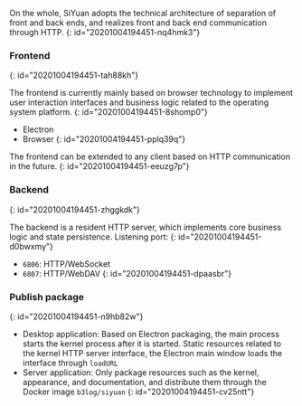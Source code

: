 On the whole, SiYuan adopts the technical architecture of separation of front and back ends, and realizes front and back end communication through HTTP.
{: id="20201004194451-nq4hmk3"}

### Frontend
{: id="20201004194451-tah88kh"}

The frontend is currently mainly based on browser technology to implement user interaction interfaces and business logic related to the operating system platform.
{: id="20201004194451-8shomp0"}

* Electron
* Browser
{: id="20201004194451-pplq39q"}

The frontend can be extended to any client based on HTTP communication in the future.
{: id="20201004194451-eeuzg7p"}

### Backend
{: id="20201004194451-zhggkdk"}

The backend is a resident HTTP server, which implements core business logic and state persistence. Listening port:
{: id="20201004194451-d0bwxmy"}

* `6806`: HTTP/WebSocket
* `6807`: HTTP/WebDAV
{: id="20201004194451-dpaasbr"}

### Publish package
{: id="20201004194451-n9hb82w"}

* Desktop application: Based on Electron packaging, the main process starts the kernel process after it is started. Static resources related to the kernel HTTP server interface, the Electron main window loads the interface through `loadURL`
* Server application: Only package resources such as the kernel, appearance, and documentation, and distribute them through the Docker image `b3log/siyuan`
{: id="20201004194451-cv25ntt"}
